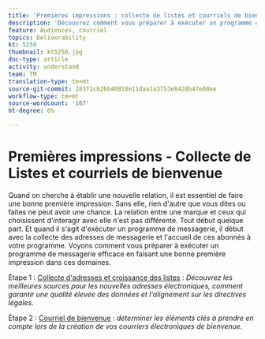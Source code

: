 ```yaml
---
title: 'Premières impressions : collecte de listes et courriels de bienvenue'
description: 'Découvrez comment vous préparer à exécuter un programme de messagerie efficace en faisant une bonne première impression. '
feature: Audiences, courriel
topics: Deliverability
kt: 5258
thumbnail: kt5258.jpg
doc-type: article
activity: understand
team: TM
translation-type: tm+mt
source-git-commit: 283f1cb2bb40818e11daa1a3753e8428b47e08ee
workflow-type: tm+mt
source-wordcount: '167'
ht-degree: 0%

---
```



# Premières impressions - Collecte de Listes et courriels de bienvenue

Quand on cherche à établir une nouvelle relation, il est essentiel de faire une bonne première impression. Sans elle, rien d&#39;autre que vous dites ou faites ne peut avoir une chance. La relation entre une marque et ceux qui choisissent d&#39;interagir avec elle n&#39;est pas différente. Tout début quelque part. Et quand il s&#39;agit d&#39;exécuter un programme de messagerie, il début avec la collecte des adresses de messagerie et l&#39;accueil de ces abonnés à votre programme. Voyons comment vous préparer à exécuter un programme de messagerie efficace en faisant une bonne première impression dans ces domaines.

Étape 1 :  [Collecte d&#39;adresses et croissance des listes](/help/first-impressions/address-collection-and-list-growth.md) :
*Découvrez les meilleures sources pour les nouvelles adresses électroniques, comment garantir une qualité élevée des données et l&#39;alignement sur les directives légales.*

Étape 2 :  [Courriel de bienvenue](/help/first-impressions/welcome-emails.md) :
*déterminer les éléments clés à prendre en compte lors de la création de vos courriers électroniques de bienvenue.*
